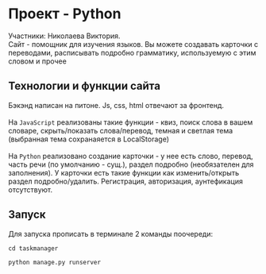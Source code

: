 # Проект - Python
Участники: Николаева Виктория. <br>
Сайт - помощник для изучения языков. Вы можете создавать карточки с переводами, расписывать подробно грамматику, используемую с этим словом и прочее <br>

## Технологии и функции сайта
Бэкэнд написан на питоне. Js, css, html отвечают за фронтенд. <br>
<br>
На `JavaScript` реализованы такие функции - квиз, поиск слова в вашем словаре, скрыть/показать слова/перевод, темная и светлая тема (выбранная тема сохранаяется в LocalStorage)<br>
<br>
На `Python` реализовано создание карточки - у нее есть слово, перевод, часть речи (по умолчанию - сущ.), раздел подробно (необязателен для заполнения). У карточки есть такие функции как изменить/открыть раздел подробно/удалить. Регистрация, авторизация, аунтефикация отсутствуют.

## Запуск
Для запуска прописать в терминале 2 команды поочереди:
```
cd taskmanager
```
```
python manage.py runserver
```
